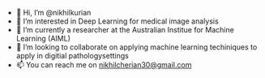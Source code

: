 - 👋 Hi, I’m @nikhilkurian
- 👀 I’m interested in Deep Learning for medical image analysis
- 🌱 I’m currently a researcher at the Australian Institue for Machine Learning (AIML)
- 💞️ I’m looking to collaborate on applying machine learning techiniques to apply in digitial pathologysettings 
- 📫 You can reach me on nikhilcherian30@gmail.com

<!---
nikhilkurian/nikhilkurian is a ✨ special ✨ repository because its `README.md` (this file) appears on your GitHub profile.
You can click the Preview link to take a look at your changes.
--->
